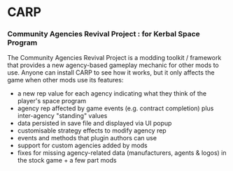 # CARP
### Community Agencies Revival Project : for Kerbal Space Program

The Community Agencies Revival Project is a modding toolkit / framework that provides a new agency-based gameplay mechanic for other mods to use. Anyone can install CARP to see how it works, but it only affects the game when other mods use its features:

* a new rep value for each agency indicating what they think of the player's space program
* agency rep affected by game events (e.g. contract completion) plus inter-agency "standing" values
* data persisted in save file and displayed via UI popup
* customisable strategy effects to modify agency rep
* events and methods that plugin authors can use
* support for custom agencies added by mods
* fixes for missing agency-related data (manufacturers, agents & logos) in the stock game + a few part mods

